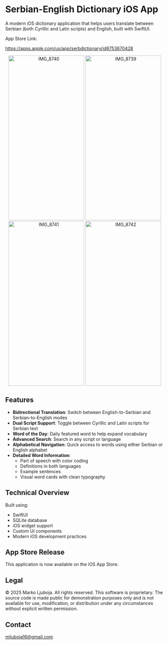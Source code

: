 # Serbian-English Dictionary iOS App

A modern iOS dictionary application that helps users translate between Serbian (both Cyrillic and Latin scripts) and English, built with SwiftUI.
    
    
App Store Link:
 
https://apps.apple.com/us/app/serbdictionary/id6753670428




<p align="center">
  <img width="240" height="520" alt="IMG_8740" src="https://github.com/user-attachments/assets/4014f6b2-f320-4e9c-9138-17b9dc51a9a9" />
  <img width="240" height="520" alt="IMG_8739" src="https://github.com/user-attachments/assets/ecd52b60-197b-4201-a1e1-7aa1b4d67568" />
  <img width="240" height="520" alt="IMG_8741" src="https://github.com/user-attachments/assets/cd5a2341-16d2-472c-ba1e-b3003ecc1332" />
  <img width="240" height="520" alt="IMG_8742" src="https://github.com/user-attachments/assets/9b496845-8334-4e46-a417-5db350b0ea5b" />
</p>

## Features
- **Bidirectional Translation**: Switch between English-to-Serbian and Serbian-to-English modes
- **Dual Script Support**: Toggle between Cyrillic and Latin scripts for Serbian text
- **Word of the Day**: Daily featured word to help expand vocabulary
- **Advanced Search**: Search in any script or language
- **Alphabetical Navigation**: Quick access to words using either Serbian or English alphabet
- **Detailed Word Information**: 
  - Part of speech with color coding
  - Definitions in both languages
  - Example sentences
  - Visual word cards with clean typography

## Technical Overview

Built using:
- SwiftUI
- SQLite database
- iOS widget support
- Custom UI components
- Modern iOS development practices

## App Store Release

This application is now available on the iOS App Store.

## Legal

© 2025 Marko Ljuboja. All rights reserved. 
This software is proprietary. The source code is made public for demonstration purposes only and is not available for use, modification, or distribution under any circumstances without explicit written permission.

## Contact

mljuboja16@gmail.com
